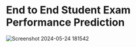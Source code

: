 # End to End Student Exam Performance Prediction
![Screenshot 2024-05-24 181542](https://github.com/jayp936/ML-Project/assets/85619425/e126dae1-6b1c-4a89-9717-da5ceef30da7)
